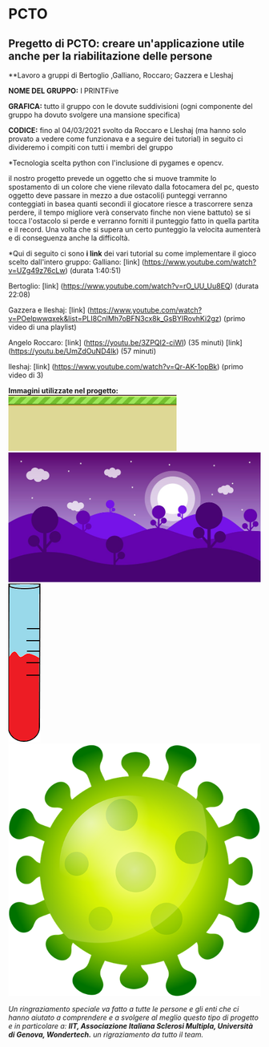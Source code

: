 # PCTO
## Pregetto di PCTO: creare un'applicazione utile anche per la riabilitazione delle persone
**Lavoro a gruppi di Bertoglio ,Galliano, Roccaro; Gazzera e Lleshaj

**NOME DEL GRUPPO:** I PRINTFive

**GRAFICA:** tutto il gruppo con le dovute suddivisioni (ogni componente del gruppo ha dovuto svolgere una mansione specifica)

**CODICE:** fino al 04/03/2021 svolto da Roccaro e Lleshaj (ma hanno solo provato a vedere come funzionava e a seguire dei tutorial) in seguito ci divideremo i compiti con tutti i membri del gruppo

*Tecnologia scelta python con l'inclusione di pygames e opencv.

il nostro progetto prevede un oggetto che si muove trammite lo spostamento di un colore che viene rilevato dalla fotocamera del pc, questo oggetto deve passare in mezzo a due ostacoli(i punteggi verranno conteggiati in basea quanti secondi il giocatore riesce a trascorrere senza perdere, il tempo migliore verà conservato finche non viene battuto) se si tocca l'ostacolo si perde e verranno forniti il punteggio fatto in quella partita e il record. Una volta che si supera un certo punteggio la velocita aumenterà e di conseguenza anche la difficoltà.

*Qui di seguito ci sono **i link** dei vari tutorial su come implementare il gioco scelto dall'intero gruppo: 
Galliano: [link] (https://www.youtube.com/watch?v=UZg49z76cLw) (durata 1:40:51)

Bertoglio: [link] (https://www.youtube.com/watch?v=rO_UU_Uu8EQ) (durata 22:08)

Gazzera e lleshaj: [link] (https://www.youtube.com/watch?v=POelpwwqxek&list=PLI8CnIMh7oBFN3cx8k_GsBYIRovhKi2gz) (primo video di una playlist)

Angelo Roccaro:  [link] (https://youtu.be/3ZPQI2-ciWI) (35 minuti) 
[link] (https://youtu.be/UmZdOuND4lk) (57 minuti)

lleshaj: [link] (https://www.youtube.com/watch?v=Qr-AK-1opBk) (primo video di 3)

**Immagini utilizzate nel progetto:**
![alt-text](https://github.com/MarcoBertoglio/PCTO/blob/main/base.png "Base")
![alt-text](https://github.com/MarcoBertoglio/PCTO/blob/main/sfondo1.png "Sfondo")
![alt-text](https://github.com/MarcoBertoglio/PCTO/blob/main/vacine.png "Vaccine")
![alt-text](https://github.com/MarcoBertoglio/PCTO/blob/main/virus.png "Virus")

*Un ringraziamento speciale va fatto a tutte le persone e gli enti che ci hanno aiutato a comprendere e a svolgere al meglio questo tipo di progetto e in particolare a:  **IIT, Associazione Italiana Sclerosi Multipla, Università di Genova, Wondertech.** un rigraziamento da tutto il team.*
